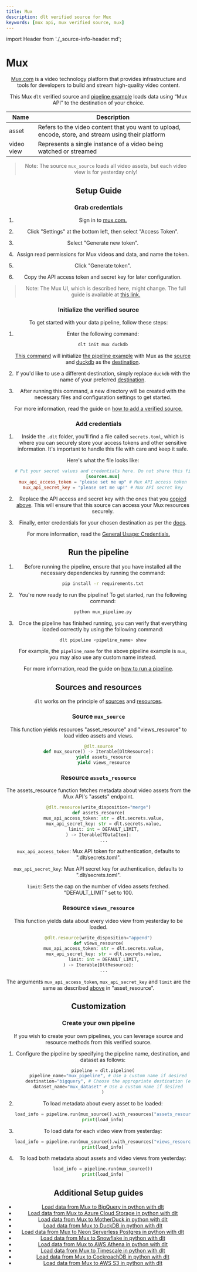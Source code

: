 ```yaml
---
title: Mux
description: dlt verified source for Mux
keywords: [mux api, mux verified source, mux]
---
```

import Header from './_source-info-header.md';

# Mux

<Header/>


[Mux.com](http://mux.com/) is a video technology platform that provides infrastructure and tools for developers to build and stream high-quality video content.

This Mux `dlt` verified source and
[pipeline example](https://github.com/dlt-hub/verified-sources/blob/master/sources/mux_pipeline.py)
loads data using “Mux API” to the destination of your choice.


| Name        | Description                                                                                         |
|-------------|-----------------------------------------------------------------------------------------------------|
| asset       | Refers to the video content that you want to upload, encode, store, and stream using their platform |
| video view  | Represents a single instance of a video being watched or streamed                                   |

> Note: The source `mux_source` loads all video assets, but each video view is for yesterday only!

## Setup Guide

### Grab credentials

1. Sign in to [mux.com.](http://mux.com/)

1. Click "Settings" at the bottom left, then select "Access Token".

1. Select "Generate new token".

1. Assign read permissions for Mux videos and data, and name the token.

1. Click "Generate token".

1. Copy the API access token and secret key for later configuration.

> Note: The Mux UI, which is described here, might change.
The full guide is available at [this link.](https://docs.mux.com/guides/system/make-api-requests)

### Initialize the verified source

To get started with your data pipeline, follow these steps:

1. Enter the following command:

   ```sh
   dlt init mux duckdb
   ```

   [This command](../../reference/command-line-interface) will initialize
   [the pipeline example](https://github.com/dlt-hub/verified-sources/blob/master/sources/mux_pipeline.py)
   with Mux as the [source](../../general-usage/source) and
   [duckdb](../destinations/duckdb.md) as the [destination](../destinations).

1. If you'd like to use a different destination, simply replace `duckdb` with the name of your
   preferred [destination](../destinations).

1. After running this command, a new directory will be created with the necessary files and
   configuration settings to get started.

For more information, read the guide on [how to add a verified source.](../../walkthroughs/add-a-verified-source)


### Add credentials

1. Inside the `.dlt` folder, you'll find a file called `secrets.toml`, which is where you can securely store your access tokens and other sensitive information. It's important to handle this file with care and keep it safe.

    Here's what the file looks like:

    ```toml
    # Put your secret values and credentials here. Do not share this file and do not push it to github
    [sources.mux]
    mux_api_access_token = "please set me up" # Mux API access token
    mux_api_secret_key = "please set me up!" # Mux API secret key
    ```

1. Replace the API access and secret key with the ones that you [copied above](#grab-credentials).
   This will ensure that this source can access your Mux resources securely.

1. Finally, enter credentials for your chosen destination as per the [docs](../destinations/).

For more information, read the [General Usage: Credentials.](../../general-usage/credentials)

## Run the pipeline

1. Before running the pipeline, ensure that you have installed all the necessary dependencies by
   running the command:
   ```sh
   pip install -r requirements.txt
   ```
1. You're now ready to run the pipeline! To get started, run the following command:
   ```sh
   python mux_pipeline.py
   ```
1. Once the pipeline has finished running, you can verify that everything loaded correctly by using
   the following command:
   ```sh
   dlt pipeline <pipeline_name> show
   ```
   For example, the `pipeline_name` for the above pipeline example is
   `mux`, you may also use any custom name instead.

For more information, read the guide on [how to run a pipeline](../../walkthroughs/run-a-pipeline).

## Sources and resources

`dlt` works on the principle of [sources](../../general-usage/source) and
[resources](../../general-usage/resource).


### Source `mux_source`

This function yields resources "asset_resource" and "views_resource" to load video assets and views.

```py
@dlt.source
def mux_source() -> Iterable[DltResource]:
    yield assets_resource
    yield views_resource
```

### Resource `assets_resource`

The assets_resource function fetches metadata about video assets from the Mux API's "assets" endpoint.

```py
@dlt.resource(write_disposition="merge")
def assets_resource(
    mux_api_access_token: str = dlt.secrets.value,
    mux_api_secret_key: str = dlt.secrets.value,
    limit: int = DEFAULT_LIMIT,
) -> Iterable[TDataItem]:
    ...
```

`mux_api_access_token`: Mux API token for authentication, defaults to ".dlt/secrets.toml".

`mux_api_secret_key`: Mux API secret key for authentication, defaults to ".dlt/secrets.toml".

`limit`: Sets the cap on the number of video assets fetched. "DEFAULT_LIMIT" set to 100.

### Resource `views_resource`

This function yields data about every video view from yesterday to be loaded.

```py
@dlt.resource(write_disposition="append")
def views_resource(
    mux_api_access_token: str = dlt.secrets.value,
    mux_api_secret_key: str = dlt.secrets.value,
    limit: int = DEFAULT_LIMIT,
) -> Iterable[DltResource]:
    ...
```

The arguments `mux_api_access_token`, `mux_api_secret_key` and `limit` are the same as described [above](#resource-assets_resource) in "asset_resource".


## Customization
### Create your own pipeline

If you wish to create your own pipelines, you can leverage source and resource methods from this
verified source.

1. Configure the pipeline by specifying the pipeline name, destination, and dataset as follows:

    ```py
    pipeline = dlt.pipeline(
        pipeline_name="mux_pipeline", # Use a custom name if desired
        destination="bigquery", # Choose the appropriate destination (e.g., duckdb, redshift, post)
        dataset_name="mux_dataset" # Use a custom name if desired
    )
    ```

1. To load metadata about every asset to be loaded:

    ```py
    load_info = pipeline.run(mux_source().with_resources("assets_resource"))
    print(load_info)
    ```

1. To load data for each video view from yesterday:

    ```py
    load_info = pipeline.run(mux_source().with_resources("views_resource"))
    print(load_info)
    ```

1. To load both metadata about assets and video views from yesterday:

    ```py
    load_info = pipeline.run(mux_source())
    print(load_info)
    ```

## Additional Setup guides
- [Load data from Mux to BigQuery in python with dlt](https://dlthub.com/docs/pipelines/mux/load-data-with-python-from-mux-to-bigquery)
- [Load data from Mux to Azure Cloud Storage in python with dlt](https://dlthub.com/docs/pipelines/mux/load-data-with-python-from-mux-to-filesystem-az)
- [Load data from Mux to MotherDuck in python with dlt](https://dlthub.com/docs/pipelines/mux/load-data-with-python-from-mux-to-motherduck)
- [Load data from Mux to DuckDB in python with dlt](https://dlthub.com/docs/pipelines/mux/load-data-with-python-from-mux-to-duckdb)
- [Load data from Mux to Neon Serverless Postgres in python with dlt](https://dlthub.com/docs/pipelines/mux/load-data-with-python-from-mux-to-neondb)
- [Load data from Mux to Snowflake in python with dlt](https://dlthub.com/docs/pipelines/mux/load-data-with-python-from-mux-to-snowflake)
- [Load data from Mux to AWS Athena in python with dlt](https://dlthub.com/docs/pipelines/mux/load-data-with-python-from-mux-to-athena)
- [Load data from Mux to Timescale in python with dlt](https://dlthub.com/docs/pipelines/mux/load-data-with-python-from-mux-to-timescale)
- [Load data from Mux to CockroachDB in python with dlt](https://dlthub.com/docs/pipelines/mux/load-data-with-python-from-mux-to-cockroachdb)
- [Load data from Mux to AWS S3 in python with dlt](https://dlthub.com/docs/pipelines/mux/load-data-with-python-from-mux-to-filesystem-aws)

